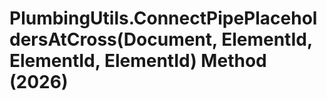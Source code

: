 # PlumbingUtils.ConnectPipePlaceholdersAtCross(Document, ElementId, ElementId, ElementId) Method (2026)

﻿